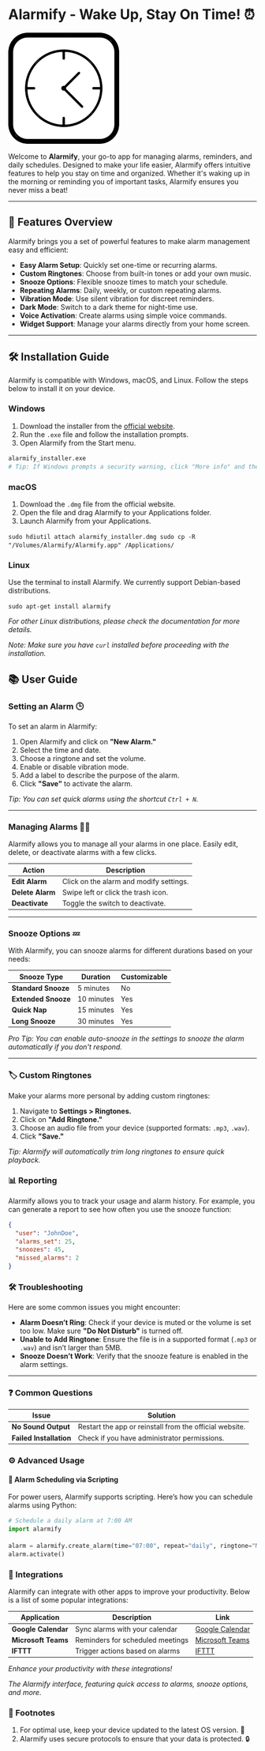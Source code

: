 
# Alarmify - Wake Up, Stay On Time! ⏰

![App ICON](images.png)


Welcome to **Alarmify**, your go-to app for managing alarms, reminders, and daily schedules. Designed to make your life easier, Alarmify offers intuitive features to help you stay on time and organized. Whether it's waking up in the morning or reminding you of important tasks, Alarmify ensures you never miss a beat!

---

## 🌟 Features Overview



Alarmify brings you a set of powerful features to make alarm management easy and efficient:

- **Easy Alarm Setup**: Quickly set one-time or recurring alarms.
- **Custom Ringtones**: Choose from built-in tones or add your own music.
- **Snooze Options**: Flexible snooze times to match your schedule.
- **Repeating Alarms**: Daily, weekly, or custom repeating alarms.
- **Vibration Mode**: Use silent vibration for discreet reminders.
- **Dark Mode**: Switch to a dark theme for night-time use.
- **Voice Activation**: Create alarms using simple voice commands.
- **Widget Support**: Manage your alarms directly from your home screen.

---

## 🛠️ Installation Guide

Alarmify is compatible with Windows, macOS, and Linux. Follow the steps below to install it on your device.

### Windows
1. Download the installer from the [official website](https://alarmify.com/download).
2. Run the `.exe` file and follow the installation prompts.
3. Open Alarmify from the Start menu.

```bash
alarmify_installer.exe
# Tip: If Windows prompts a security warning, click "More info" and then "Run anyway."
```

### macOS

1.  Download the `.dmg` file from the official website.
2.  Open the file and drag Alarmify to your Applications folder.
3.  Launch Alarmify from your Applications.



`sudo hdiutil attach alarmify_installer.dmg
sudo cp -R "/Volumes/Alarmify/Alarmify.app" /Applications/` 

### Linux

Use the terminal to install Alarmify. We currently support Debian-based distributions.

`sudo apt-get install alarmify` 

_For other Linux distributions, please check the documentation for more details._

_Note: Make sure you have `curl` installed before proceeding with the installation._

## 📚 User Guide

### Setting an Alarm 🕒
To set an alarm in Alarmify:

1. Open Alarmify and click on **"New Alarm."**
2. Select the time and date.
3. Choose a ringtone and set the volume.
4. Enable or disable vibration mode.
5. Add a label to describe the purpose of the alarm.
6. Click **"Save"** to activate the alarm.

*Tip: You can set quick alarms using the shortcut `Ctrl + N`.* 

---

### Managing Alarms 🧑‍💻
Alarmify allows you to manage all your alarms in one place. Easily edit, delete, or deactivate alarms with a few clicks.

| Action        | Description                                   |
|---------------|-----------------------------------------------|
| **Edit Alarm**    | Click on the alarm and modify settings.       |
| **Delete Alarm**  | Swipe left or click the trash icon.           |
| **Deactivate**    | Toggle the switch to deactivate.             |

---

### Snooze Options 💤
With Alarmify, you can snooze alarms for different durations based on your needs:

| Snooze Type      | Duration   | Customizable |
|------------------|------------|--------------|
| **Standard Snooze**  | 5 minutes  | No           |
| **Extended Snooze**  | 10 minutes | Yes          |
| **Quick Nap**        | 15 minutes | Yes          |
| **Long Snooze**      | 30 minutes | Yes          |

*Pro Tip: You can enable auto-snooze in the settings to snooze the alarm automatically if you don't respond.*

---

### 🏷️ Custom Ringtones
Make your alarms more personal by adding custom ringtones:

1. Navigate to **Settings > Ringtones.**
2. Click on **"Add Ringtone."**
3. Choose an audio file from your device (supported formats: `.mp3`, `.wav`).
4. Click **"Save."**

*Tip: Alarmify will automatically trim long ringtones to ensure quick playback.*

### 📊 Reporting
Alarmify allows you to track your usage and alarm history. For example, you can generate a report to see how often you use the snooze function:

```json
{
  "user": "JohnDoe",
  "alarms_set": 25,
  "snoozes": 45,
  "missed_alarms": 2
}
```

### 🛠️ Troubleshooting
Here are some common issues you might encounter:

- **Alarm Doesn’t Ring**: Check if your device is muted or the volume is set too low. Make sure **"Do Not Disturb"** is turned off.
- **Unable to Add Ringtone**: Ensure the file is in a supported format (`.mp3` or `.wav`) and isn’t larger than 5MB.
- **Snooze Doesn’t Work**: Verify that the snooze feature is enabled in the alarm settings.

---

### ❓ Common Questions

| Issue              | Solution                                           |
|--------------------|----------------------------------------------------|
| **No Sound Output**    | Restart the app or reinstall from the official website. |
| **Failed Installation** | Check if you have administrator permissions.     |


### ⚙️ Advanced Usage

#### 📝 Alarm Scheduling via Scripting
For power users, Alarmify supports scripting. Here’s how you can schedule alarms using Python:

```python
# Schedule a daily alarm at 7:00 AM
import alarmify

alarm = alarmify.create_alarm(time="07:00", repeat="daily", ringtone="Morning_Bird.mp3")
alarm.activate()
```
### 🔗 Integrations
Alarmify can integrate with other apps to improve your productivity. Below is a list of some popular integrations:

| Application         | Description                           | Link                   |
|---------------------|---------------------------------------|------------------------|
| **Google Calendar**  | Sync alarms with your calendar       | [Google Calendar](https://calendar.google.com) |
| **Microsoft Teams**  | Reminders for scheduled meetings     | [Microsoft Teams](https://teams.microsoft.com) |
| **IFTTT**           | Trigger actions based on alarms      | [IFTTT](https://ifttt.com) |

*Enhance your productivity with these integrations!*




*The Alarmify interface, featuring quick access to alarms, snooze options, and more.*
### 📜 Footnotes
1. For optimal use, keep your device updated to the latest OS version. 🔄
2. Alarmify uses secure protocols to ensure that your data is protected. 🔒





